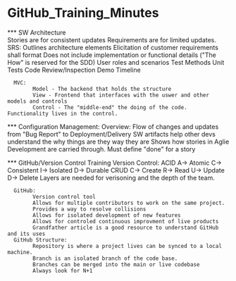 # GitHub_Training_Minutes

*** SW Architecture  
      Stories are for consistent updates Requirements are for limited updates.
      SRS:
        Outlines architecture elements
        Elicitation of customer requirements
          <subject> shall <capability> format
          Does not include implementation or functional details ("The How" is reserved for the SDD)
        User roles and scenarios
        Test Methods
          Unit Tests
          Code Review/Inspection
          Demo
        Timeline
      
      MVC:
            Model - The backend that holds the structure
            View - Frontend that interfaces with the uswer and other models and controls
            Control - The "middle-end" the doing of the code. Functionality lives in the control.
      
      
*** Configuration Management:
           Overview:
           Flow of changes and updates from "Bug Report" to Deployment/Delivery 
           SW artifacts help other devs understand the why things are they way they are
           Shows how stories in Aglie Development are carried through. Must define "done" for a story
      
      
*** GitHub/Version Control Training
      Version Control:
            ACID
                  A-> Atomic
                  C-> Consistent
                  I-> Isolated
                  D-> Durable
            CRUD 
                  C-> Create
                  R-> Read
                  U-> Update
                  D-> Delete
            Layers are needed for verisoning and the depth of the team.
      
      
      GitHub:
            Version control tool
            Allows for multiple contributors to work on the same project.
            Provides a way to resolve collisions
            Allows for isolated development of new features
            Allows for controled continuous improvment of live products
            Grandfather article is a good resource to understand GitHub and its uses
      GitHub Structure:
            Repository is where a project lives can be synced to a local machine. 
            Branch is an isolated branch of the code base. 
            Branches can be merged into the main or live codebase
            Always look for N+1
      
